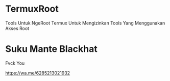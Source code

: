 # TermuxRoot

Tools Untuk NgeRoot Termux Untuk Mengizinkan Tools Yang 
Menggunakan Akses Root 

# Suku Mante Blackhat
Fvck You

https://wa.me/6285213021932



